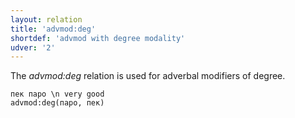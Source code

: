 ```yaml
---
layout: relation
title: 'advmod:deg'
shortdef: 'advmod with degree modality'
udver: '2'
---
```


The _advmod:deg_ relation is used for adverbal modifiers of degree.

~~~ sdparse
пек паро \n very good
advmod:deg(паро, пек)

~~~

<!-- Interlanguage links updated St lis 3 20:58:36 CET 2021 -->
